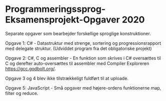 # Programmeringssprog-Eksamensprojekt-Opgaver 2020
Separate opgaver som bearbejder forskellige sproglige konstruktioner.

Opgave 1: C# - Datastruktur med strenge, sortering og progressionsrapport med delegate struktur. (Udviddet program fra det obligatoriske projekt)

Opgave 2: C#, C og assembler - En funktion som skrives i C# oversættes til C og derefter auto-oversættes til assembler med Compiler Exploreren https://gcc.godbolt.org/.

Opgave 3 og 4 blev ikke tilstrækkeligt fuldført til at uploade.

Opgave 5: JavaScript - Små opgaver med højere-ordens funktionerne map, filter og reduce.
